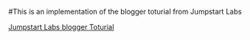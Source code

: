 #This is an implementation of the blogger toturial from Jumpstart Labs

[Jumpstart Labs blogger Toturial](http://tutorials.jumpstartlab.com/projects/blogger.html)
